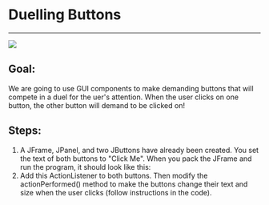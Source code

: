 

# Duelling Buttons

<hr/>
<img src="./images/duellingButtons.png"/>

## Goal:

We are going to use GUI components to make demanding buttons that will compete in a duel for the uer's attention. When the user clicks on one button, the other button will demand to be clicked on!

## Steps:

1. A JFrame, JPanel, and two JButtons have already been created. You set the text of both buttons to "Click Me". When you pack the JFrame and run the program, it should look like this:
2. Add this ActionListener to both buttons. Then modify the actionPerformed() method to make the buttons change their text and size when the user clicks (follow instructions in the code).



